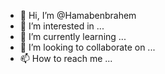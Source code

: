 - 👋 Hi, I’m @Hamabenbrahem
- 👀 I’m interested in ...
- 🌱 I’m currently learning ...
- 💞️ I’m looking to collaborate on ...
- 📫 How to reach me ...

<!---
Hamabenbrahem/Hamabenbrahem is a ✨ special ✨ repository because its `README.md` (this file) appears on your GitHub profile.
You can click the Preview link to take a look at your changes.
--->
